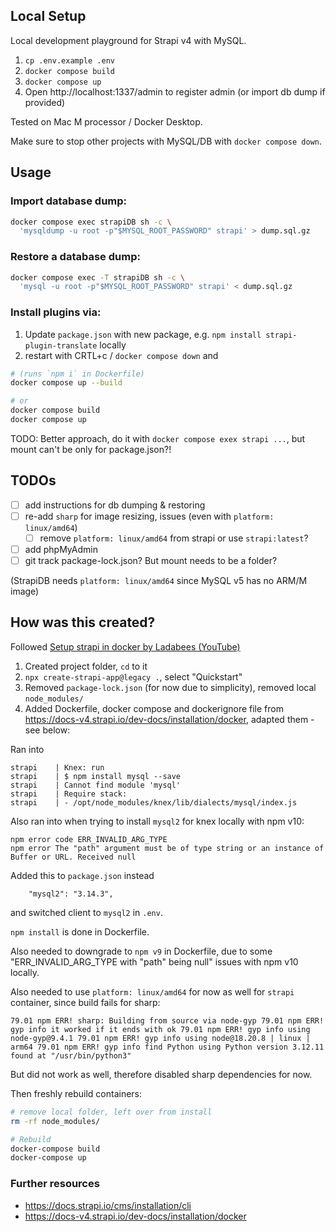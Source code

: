 ## Local Setup

Local development playground for Strapi v4 with MySQL.

1. `cp .env.example .env`
2. `docker compose build`
3. `docker compose up`
4. Open http://localhost:1337/admin to register admin (or import db dump if provided)

Tested on Mac M processor / Docker Desktop.

Make sure to stop other projects with MySQL/DB with `docker compose down`.

## Usage

### Import database dump: 

```bash
docker compose exec strapiDB sh -c \
  'mysqldump -u root -p"$MYSQL_ROOT_PASSWORD" strapi' > dump.sql.gz
```

### Restore a database dump:

```bash
docker compose exec -T strapiDB sh -c \
  'mysql -u root -p"$MYSQL_ROOT_PASSWORD" strapi' < dump.sql.gz
```

### Install plugins via:

1. Update `package.json` with new package, e.g. `npm install strapi-plugin-translate` locally
2. restart with CRTL+c / `docker compose down` and 

```bash
# (runs `npm i` in Dockerfile)
docker compose up --build

# or
docker compose build
docker compose up
```

TODO: Better approach, do it with `docker compose exex strapi ...`, but mount can't be only for package.json?!

## TODOs

- [ ] add instructions for db dumping & restoring
- [ ] re-add `sharp` for image resizing, issues (even with `platform: linux/amd64`)
  - [ ] remove `platform: linux/amd64` from strapi or use `strapi:latest`?
- [ ] add phpMyAdmin
- [ ] git track package-lock.json? But mount needs to be a folder?

(StrapiDB needs `platform: linux/amd64` since MySQL v5 has no ARM/M image)

## How was this created?

Followed [Setup strapi in docker by Ladabees (YouTube)](https://www.youtube.com/watch?v=dzctBJtNTfs)

1. Created project folder, `cd` to it
2. `npx create-strapi-app@legacy .`, select "Quickstart"
3. Removed `package-lock.json` (for now due to simplicity), removed local `node_modules/`
3. Added Dockerfile, docker compose and dockerignore file from https://docs-v4.strapi.io/dev-docs/installation/docker, adapted them - see below:

Ran into 

```
strapi    | Knex: run
strapi    | $ npm install mysql --save
strapi    | Cannot find module 'mysql'
strapi    | Require stack:
strapi    | - /opt/node_modules/knex/lib/dialects/mysql/index.js
```

Also ran into when trying to install `mysql2` for knex locally with npm v10:

```
npm error code ERR_INVALID_ARG_TYPE
npm error The "path" argument must be of type string or an instance of Buffer or URL. Received null
```

Added this to `package.json` instead

```
    "mysql2": "3.14.3",
```

and switched client to `mysql2` in `.env`.

`npm install` is done in Dockerfile.

Also needed to downgrade to `npm v9` in Dockerfile, due to some "ERR_INVALID_ARG_TYPE with "path" being null" issues with npm v10 locally.

Also needed to use `platform: linux/amd64` for now as well for `strapi` container, since build fails for sharp:

```
79.01 npm ERR! sharp: Building from source via node-gyp 79.01 npm ERR! gyp info it worked if it ends with ok 79.01 npm ERR! gyp info using node-gyp@9.4.1 79.01 npm ERR! gyp info using node@18.20.8 | linux | arm64 79.01 npm ERR! gyp info find Python using Python version 3.12.11 found at "/usr/bin/python3"
```

But did not work as well, therefore disabled sharp dependencies for now.

Then freshly rebuild containers:

```bash
# remove local folder, left over from install
rm -rf node_modules/

# Rebuild
docker-compose build
docker-compose up
```

### Further resources

- https://docs.strapi.io/cms/installation/cli
- https://docs-v4.strapi.io/dev-docs/installation/docker
